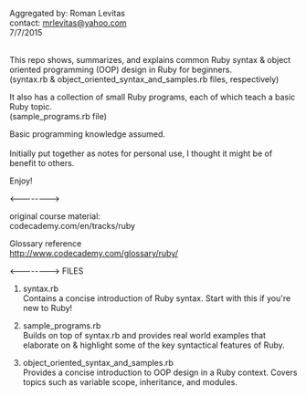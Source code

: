 Aggregated by: Roman Levitas<br>
contact: mrlevitas@yahoo.com<br>
7/7/2015<br><br>

This repo shows, summarizes, and explains common Ruby syntax & object oriented 
programming (OOP) design in Ruby for beginners.<br> 
(syntax.rb & object_oriented_syntax_and_samples.rb files, respectively)

It also has a collection of small Ruby programs, each of which teach a basic
Ruby topic. <br>
(sample_programs.rb file)

Basic programming knowledge assumed. <br><br>
Initially put together as notes for personal use, I thought it might be of 
benefit to others. 

Enjoy!

&lt;--------&gt;

original course material:<br>
codecademy.com/en/tracks/ruby

Glossary reference<br>
http://www.codecademy.com/glossary/ruby/

&lt;--------&gt;
FILES

1) syntax.rb<br>
Contains a concise introduction of Ruby syntax. Start with this if you're new
to Ruby!

2) sample_programs.rb<br>
Builds on top of syntax.rb and provides real world examples that elaborate on &
highlight some of the key syntactical features of Ruby.

3) object_oriented_syntax_and_samples.rb<br>
Provides a concise introduction to OOP design in a Ruby context. Covers topics
such as variable scope, inheritance, and modules.
